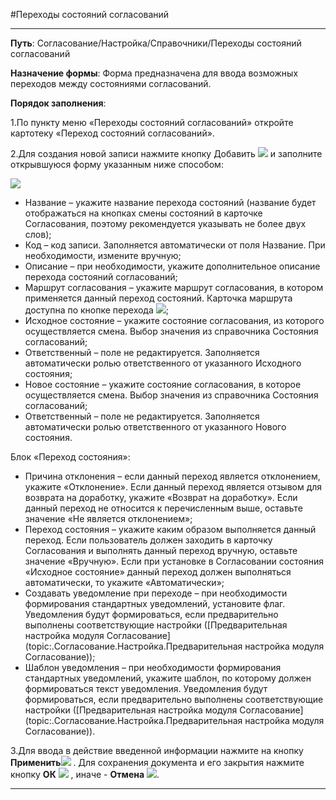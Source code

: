 ﻿#Переходы состояний согласований

----------

**Путь**: Согласование/Настройка/Справочники/Переходы состояний согласований

**Назначение формы**: Форма предназначена для ввода возможных переходов между состояниями согласований.

**Порядок заполнения**:

1.По пункту меню «Переходы состояний согласований» откройте картотеку «Переход состояний согласований».

2.Для создания новой записи нажмите кнопку  Добавить ![](topic:.AddFiles.Btn_Add.png) и заполните открывшуюся форму указанным ниже способом:
 
![](topic:.AddFiles.Screenshot_2156.jpg)
 
* Название – укажите название перехода состояний (название будет отображаться на кнопках смены состояний в карточке Согласования, поэтому рекомендуется указывать не более двух слов);
* Код – код записи. Заполняется автоматически от поля Название. При необходимости, измените вручную;
* Описание – при необходимости, укажите дополнительное описание перехода состояний согласований;
* Маршрут согласования – укажите маршрут согласования, в котором применяется данный переход состояний. Карточка маршрута доступна по кнопке перехода ![](topic:.AddFiles.Btn_go.png);
* Исходное состояние – укажите состояние согласования, из которого осуществляется смена.  Выбор значения из справочника Состояния согласований;
* Ответственный – поле не редактируется. Заполняется автоматически ролью ответственного от указанного Исходного состояния;
* Новое состояние – укажите состояние согласования, в которое осуществляется смена. Выбор значения из справочника Состояния согласований;
* Ответственный – поле не редактируется. Заполняется автоматически ролью ответственного от указанного Нового состояния.

Блок «Переход состояния»:

* Причина отклонения – если данный переход является отклонением, укажите «Отклонение». Если данный переход является отзывом для возврата на доработку, укажите «Возврат на доработку». Если данный переход не относится к перечисленным выше, оставьте значение «Не является отклонением»;
* Переход состояния – укажите каким образом выполняется данный переход. Если пользователь должен заходить в карточку Согласования и выполнять данный переход вручную, оставьте значение «Вручную». Если при установке в Согласовании состояния «Исходное состояние» данный переход должен выполняться автоматически, то укажите «Автоматически»;
* Создавать уведомление при переходе – при необходимости формирования стандартных уведомлений, установите флаг. Уведомления будут формироваться, если предварительно выполнены соответствующие настройки ([Предварительная настройка модуля Согласование](topic:.Согласование.Настройка.Предварительная настройка модуля Согласование));
* Шаблон уведомления – при необходимости формирования стандартных уведомлений, укажите шаблон, по которому должен формироваться текст уведомления. Уведомления будут формироваться, если предварительно выполнены соответствующие настройки  ([Предварительная настройка модуля Согласование](topic:.Согласование.Настройка.Предварительная настройка модуля Согласование)).

3.Для ввода в действие введенной информации нажмите на кнопку **Применить**![](topic:.AddFiles.Btn_OK.png) .
Для сохранения документа и его закрытия нажмите кнопку **ОК**
 ![](topic:.AddFiles.Btn_Post.png) , иначе  -  **Отмена** ![](topic:.AddFiles.BtnCloseCancel.png).


----------

